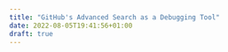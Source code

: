 ```yaml
---
title: "GitHub's Advanced Search as a Debugging Tool"
date: 2022-08-05T19:41:56+01:00
draft: true
---
```


